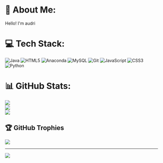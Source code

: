 # 💫 About Me:
Hello! I'm audri


# 💻 Tech Stack:
![Java](https://img.shields.io/badge/java-%23ED8B00.svg?style=flat&logo=openjdk&logoColor=white) ![HTML5](https://img.shields.io/badge/html5-%23E34F26.svg?style=flat&logo=html5&logoColor=white) ![Anaconda](https://img.shields.io/badge/Anaconda-%2344A833.svg?style=flat&logo=anaconda&logoColor=white) ![MySQL](https://img.shields.io/badge/mysql-4479A1.svg?style=flat&logo=mysql&logoColor=white) ![Git](https://img.shields.io/badge/git-%23F05033.svg?style=flat&logo=git&logoColor=white) ![JavaScript](https://img.shields.io/badge/javascript-%23323330.svg?style=flat&logo=javascript&logoColor=%23F7DF1E) ![CSS3](https://img.shields.io/badge/css3-%231572B6.svg?style=flat&logo=css3&logoColor=white) ![Python](https://img.shields.io/badge/python-3670A0?style=flat&logo=python&logoColor=ffdd54)
# 📊 GitHub Stats:
![](https://github-readme-stats.vercel.app/api?username=audriokt&theme=dark&hide_border=false&include_all_commits=true&count_private=true)<br/>
![](https://github-readme-streak-stats.herokuapp.com/?user=audriokt&theme=dark&hide_border=false)<br/>
![](https://github-readme-stats.vercel.app/api/top-langs/?username=audriokt&theme=dark&hide_border=false&include_all_commits=true&count_private=true&layout=compact)

## 🏆 GitHub Trophies
![](https://github-profile-trophy.vercel.app/?username=audriokt&theme=radical&no-frame=false&no-bg=false&margin-w=4)

---
[![](https://visitcount.itsvg.in/api?id=audriokt&icon=0&color=0)](https://visitcount.itsvg.in)

<!-- Proudly created with GPRM ( https://gprm.itsvg.in ) -->
